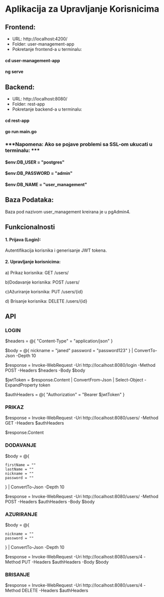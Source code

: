 # Aplikacija za Upravljanje Korisnicima


## Frontend:

 - URL: http://localhost:4200/
 - Folder: user-management-app
 - Pokretanje frontend-a u terminalu:
#### cd user-management-app  
#### ng serve  

## Backend:

- URL: http://localhost:8080/
- Folder: rest-app
- Pokretanje backend-a u terminalu:
#### cd rest-app  
#### go run main.go  


### ***Napomena: Ako se pojave problemi sa SSL-om ukucati u terminalu: ***

#### $env:DB_USER = "postgres"  
#### $env:DB_PASSWORD = "admin"  
#### $env:DB_NAME = "user_management"

## Baza Podataka:
Baza pod nazivom user_management kreirana je u pgAdmin4.

## Funkcionalnosti

#### 1. Prijava (Login):
Autentifikacija korisnika i generisanje JWT tokena.
#### 2. Upravljanje korisnicima:

a) Prikaz korisnika: GET /users/

b)Dodavanje korisnika: POST /users/

c)Ažuriranje korisnika: PUT /users/{id}

d) Brisanje korisnika: DELETE /users/{id}


## API

### LOGIN

$headers = @{ 
    "Content-Type" = "application/json" 
} 

$body = @{ 
    nickname = "janed" 
    password = "password123" 
} | ConvertTo-Json -Depth 10 

$response = Invoke-WebRequest -Uri http://localhost:8080/login -Method POST -Headers $headers -Body $body

$jwtToken = $response.Content | ConvertFrom-Json | Select-Object -ExpandProperty token

$authHeaders = @{ "Authorization" = "Bearer $jwtToken" } 


###  PRIKAZ 

$response = Invoke-WebRequest -Uri http://localhost:8080/users/ -Method GET -Headers $authHeaders 

$response.Content  

### DODAVANJE 

$body = @{ 

    firstName = "" 
    lastName = "" 
    nickname = "" 
    password = "" 
} | ConvertTo-Json -Depth 10 

$response = Invoke-WebRequest -Uri http://localhost:8080/users/ -Method POST -Headers $authHeaders -Body $body  


### AZURIRANJE

$body = @{ 

    nickname = "" 
    password = "" 
} | ConvertTo-Json -Depth 10 

$response = Invoke-WebRequest -Uri http://localhost:8080/users/4 -Method PUT -Headers $authHeaders -Body $body  



### BRISANJE 

$response = Invoke-WebRequest -Uri http://localhost:8080/users/4 -Method DELETE -Headers $authHeaders  


 

